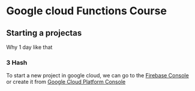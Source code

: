 # Google cloud Functions Course

## Starting a projectas

Why 1 day like that

### 3 Hash

To start a new project in google cloud, we can go to the [Firebase Console](https://console.firebase.google.com) or create it from [Google Cloud Platform Console](https://console.cloud.google.com)
